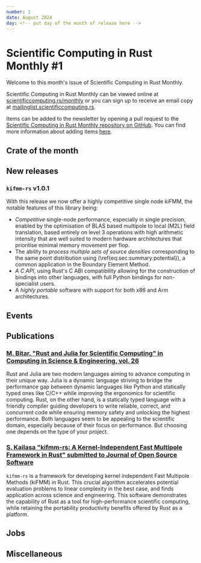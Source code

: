 ```yaml
---
number: 1
date: August 2024
day: <!-- put day of the month of release here -->
---
```


# Scientific Computing in Rust Monthly #1

Welcome to this month's issue of Scientific Computing in Rust Monthly.

<!-- Editor can write a 2-3 sentence introduction here -->

Scientific Computing in Rust Monthly can be viewed online
at [scientificcomputing.rs/monthly](https://scientificcomputing.rs/monthly) or you can sign up
to receive an email copy at [mailinglist.scientificcomputing.rs](https://mailinglist.scientificcomputing.rs).

Items can be added to the newsletter by opening a pull request to the
[Scientific Computing in Rust Monthly repository on GitHub](https://github.com/rust-scicomp/scientific-computing-in-rust-monthly).
You can find more information about adding items
[here](https://github.com/rust-scicomp/scientific-computing-in-rust-monthly#contributing-an-item).

## Crate of the month
<!--
The crate of the month will be picked by the editor, who will write a brief description of it here.
If you'd like to suggest a crate that we could include here, tell us on the rust-scicomp Zulip chat
(https://rust-scicomp.zulipchat.com/login/).
-->

## New releases
<!--
This section can be used to announce new released of libraries. Items should
be sorted in alphabetical order and should use the format:

### <library name> <release number>
<brief description of the library and its new features in this release>
-->

### `kifmm-rs` v1.0.1

With this release we now offer a highly competitive single node kiFMM, the notable features of this library being:

- _Competitive_ single-node performance, especially in single precision, enabled by the optimisation of BLAS based multipole to local (M2L) field translation, based entirely on level 3 operations with high arithmetic intensity that are well suited to modern hardware architectures that prioritise minimal memory movement per flop.
- The ability to _process multiple sets of source densities_ corresponding to the same point distribution using (\ref{eq:sec:summary:potential}), a common application in the Boundary Element Method.
- _A C API_, using Rust's C ABI compatibility allowing for the construction of bindings into other languages, with full Python bindings for non-specialist users.
- A _highly portable_ software with support for both x86 and Arm architectures.


## Events
<!--
This section can be used to advertise events. Items should be sorted in date order, with
sooner events first, and should use the format:

### [<event name>, <location or "held virutally">, <date>](<website URL>)
<brief description of event>
-->

## Publications
<!--
This section can be used to publicise papers, articles and blog posts published about scientific computing in Rust.
Items should be sorted in the alphabetical order of the surname of the first listed author.
Papers posted should use the following format:

### [<authors>, <title>, <journal> <volume>](<DOI>)
<brief description of paper>

Other publications should use the following format:

### [<author>, <title>](<link>)
<brief description>
-->

### [M. Bitar, "Rust and Julia for Scientific Computing" in Computing in Science & Engineering, vol. 26](https://doi.ieeecomputersociety.org/10.1109/MCSE.2024.3369988)
Rust and Julia are two modern languages aiming to advance computing in their unique way.
Julia is a dynamic language striving to bridge the performance gap between dynamic languages like Python and statically typed ones like C/C++ while improving the ergonomics for scientific computing.
Rust, on the other hand, is a statically typed language with a friendly compiler guiding developers to write reliable, correct, and concurrent code while ensuring memory safety and unlocking the highest performance.
Both languages seem to be appealing to the scientific domain, especially because of their focus on performance.
But choosing one depends on the type of your project.


### [S. Kailasa "kifmm-rs: A Kernel-Independent Fast Multipole Framework in Rust" submitted to Journal of Open Source Software](https://github.com/bempp/kifmm/blob/main/paper/paper.pdf)
`kifmm-rs` is a framework for developing kernel independent Fast Multipole Methods (kiFMM) in Rust. This crucial algorithm accelerates potential evaluation problems to linear complexity in the best case, and finds application across science and engineering. This software demonstrates the capability of Rust as a tool for high-performance scientific computing, while retaining the portability productivity benefits offered by Rust as a platform.


## Jobs
<!--
This section can be used to advertise jobs that may be of interest. Items should be sorted in the
order in which they are added and should use the format:

### [<job title>, <location>](<more information URL>)
<description of job, including how to apply and deadline>
-->

## Miscellaneous
<!--
Any items that do not fit into any other section can be added here.
-->
